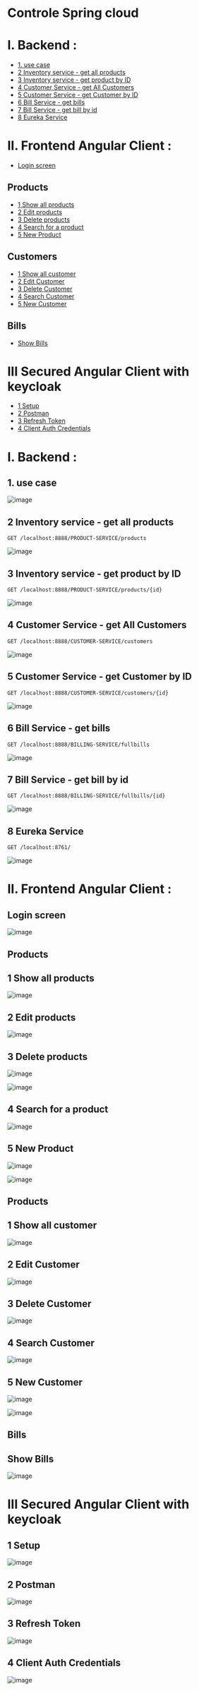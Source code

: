#                                                         Controle Spring cloud
# I. Backend :
  * [1. use case](#1-use-case)
  * [2 Inventory service - get all products](#2-inventory-service---get-all-products)
  * [3 Inventory service - get product by ID](#3-inventory-service---get-product-by-id)
  * [4 Customer Service - get All Customers](#4-customer-service---get-all-customers)
  * [5 Customer Service - get Customer by ID](#5-customer-service---get-customer-by-id)
  * [6 Bill Service - get bills](#6-bill-service---get-bills)
  * [7 Bill Service - get bill by id](#7-bill-service---get-bill-by-id)
  * [8 Eureka Service](#8-eureka-service)
# II. Frontend Angular Client :
  * [Login screen](#login-screen)
  ## Products
  * [1 Show all products](#1-show-all-products)
  * [2 Edit products](#2-edit-products)
  * [3 Delete products](#3-delete-products)
  * [4 Search for a product](#4-search-for-a-product)
  * [5 New Product](#5-new-product)
  ## Customers
  * [1 Show all customer](#1-show-all-customer)
  * [2 Edit Customer](#2-edit-customer)
  * [3 Delete Customer](#3-delete-customer)
  * [4 Search Customer](#4-search-customer)
  * [5 New Customer](#5-new-customer)
  ## Bills
  * [Show Bills](#show-bills)
# III Secured Angular Client with keycloak
  * [1 Setup](#1-setup)
  * [2 Postman](#2-postman)
  * [3 Refresh Token](#3-refresh-token)
  * [4 Client Auth Credentials](#4-client-auth-credentials)
# I. Backend :
## 1. use case

![image](https://user-images.githubusercontent.com/62290643/206123723-0f5d7345-b23d-4ecb-84cb-83346104a73d.png)

## 2 Inventory service - get all products
```http
GET /localhost:8888/PRODUCT-SERVICE/products
```

![image](https://user-images.githubusercontent.com/55364638/206927699-da2bd3b9-7d1c-4ca3-837e-c9564a826ede.png)



## 3 Inventory service - get product by ID 
```http
GET /localhost:8888/PRODUCT-SERVICE/products/{id}
```

![image](https://user-images.githubusercontent.com/101510983/206922542-ff3bc375-78ba-4956-92f4-0cc57ac762b8.png)



## 4 Customer Service - get All Customers
```http
GET /localhost:8888/CUSTOMER-SERVICE/customers
```

![image](https://user-images.githubusercontent.com/101510983/206921889-6f2333f5-b2ac-4d27-839b-c0989720c140.png)


## 5 Customer Service - get Customer by ID
```http
GET /localhost:8888/CUSTOMER-SERVICE/customers/{id}
```

![image](https://user-images.githubusercontent.com/101510983/206922673-eb757211-bc70-4d62-a1c2-8248050f3133.png)


## 6 Bill Service - get bills
```http
GET /localhost:8888/BILLING-SERVICE/fullbills
```

![image](https://user-images.githubusercontent.com/101510983/206922042-3f83dfcb-cb8e-4227-ae03-b5013cbf62f5.png)


## 7 Bill Service - get bill by id
```http
GET /localhost:8888/BILLING-SERVICE/fullbills/{id}
```

![image](https://user-images.githubusercontent.com/101510983/206922866-21e9873d-ca97-4434-8cf6-57dfcaadc571.png)


## 8 Eureka Service 
```http
GET /localhost:8761/
```

![image](https://user-images.githubusercontent.com/101510983/206922145-5a50d39f-704c-4ca9-a1cc-ed65cbd20569.png)

# II. Frontend Angular Client :
## Login screen 

![image](https://user-images.githubusercontent.com/101510983/206923607-8e842b94-d208-4dc6-8cbe-fb68db9037ec.png)

## Products
## 1 Show all products 

![image](https://user-images.githubusercontent.com/55364638/206925608-0b8e8b90-f8cf-45af-987a-550ffeb810e3.png)

## 2 Edit products 

![image](https://user-images.githubusercontent.com/101510983/206923795-26a19423-e941-4acd-878e-8a0ce1e3df11.png)

## 3 Delete products 

![image](https://user-images.githubusercontent.com/55364638/206925748-42a715d1-4713-45a3-889a-ccb3ca042ca5.png)

![image](https://user-images.githubusercontent.com/55364638/206925764-23a250e5-8a39-4293-b96c-575a22dfe68b.png)


## 4 Search for a product

![image](https://user-images.githubusercontent.com/55364638/206925802-0b184999-ccb0-4a54-9fc9-dcf419205f83.png)


## 5 New Product

![image](https://user-images.githubusercontent.com/55364638/206925875-db2771c4-e4b0-4970-8f5d-e7c699a9b4ee.png)

![image](https://user-images.githubusercontent.com/55364638/206925899-ebcd1e02-dfbe-43f0-b0ca-e52d264c84a9.png)

## Products
## 1 Show all customer

![image](https://user-images.githubusercontent.com/55364638/206925644-39d57c48-dd68-4d57-a563-a76e20dabe65.png)



## 2 Edit Customer

![image](https://user-images.githubusercontent.com/101510983/206924228-151e1ed2-e1d6-406d-8849-34da1dc34937.png)


## 3 Delete Customer 

![image](https://user-images.githubusercontent.com/55364638/206926221-6b3c8033-4f51-420a-89eb-9634b8322d2b.png)



## 4 Search Customer 

![image](https://user-images.githubusercontent.com/55364638/206926003-7e101bb2-764a-4083-8270-739fa6e95709.png)



## 5 New Customer 

![image](https://user-images.githubusercontent.com/55364638/206925953-153464e1-a35e-470b-ad44-9cf09874aa25.png)


![image](https://user-images.githubusercontent.com/55364638/206925982-3003c687-4601-4ee2-b88c-f0b2b58dcf3e.png)


## Bills
## Show Bills  

![image](https://user-images.githubusercontent.com/55364638/206925572-719bdaa5-0195-46e8-b4e2-7a190a300df9.png)


# III Secured Angular Client with keycloak 
## 1 Setup
![image](https://user-images.githubusercontent.com/55364638/206931547-ea2548af-8dd5-4a6d-9906-912f9330fe16.png)


## 2 Postman
![image](https://user-images.githubusercontent.com/46407388/206116789-117ba8a2-f337-4fa4-9e01-5d34998c82e5.png)


## 3 Refresh Token
![image](https://user-images.githubusercontent.com/46407388/206116912-121fab06-38fc-4e4b-81ee-cb8013bd2ff1.png)


## 4 Client Auth Credentials
![image](https://user-images.githubusercontent.com/46407388/206117029-7f95a0d9-d7d1-453d-8b0b-8b157098d418.png)


